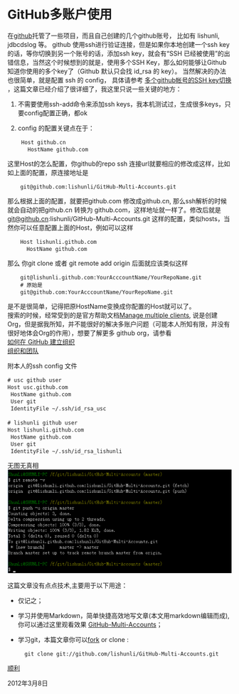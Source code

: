 # GitHub多账户使用

在[github]托管了一些项目，而且自己创建的几个github账号， 比如有 lishunli, jdbcdslog 等。 github 使用ssh进行验证连接，但是如果你本地创建一个ssh key的话，等你切换到另一个账号的话，添加ssh key，就会有“SSH 已经被使用”的出错信息，当然这个时候想到的就是，使用多个SSH Key，那么如何能够让Github知道你使用的多个key了（Github 默认只会找 id_rsa 的 key）。
当然解决的办法也很简单，就是配置 ssh 的 config， 具体请参考 [多个github帐号的SSH key切换](http://omiga.org/blog/archives/2269) ，这篇文章已经介绍了很详细了，我这里只说一些关键的地方：

1. 不需要使用ssh-add命令来添加ssh keys，我本机测试过，生成很多keys，只要config配置正确，都ok
2. config 的配置关键点在于： 
	
		Host github.cn
	 	  HostName github.com
这里Host的怎么配置，你github的repo ssh 连接url就要相应的修改成这样，比如如上面的配置，原连接地址是 

		git@github.com:lishunli/GitHub-Multi-Accounts.git
那么根据上面的配置，就要把github.com 修改成github.cn, 那么ssh解析的时候就会自动的把github.cn 转换为 github.com，这样地址就一样了。修改后就是
		git@github.cn:lishunli/GitHub-Multi-Accounts.git
这样的配置，类似hosts，当然你可以任意配置上面的Host，例如可以这样
	
		Host lishunli.github.com
	 	  HostName github.com
那么 你git clone 或者 git remote add origin 后面就应该类似这样
		
		git@lishunli.github.com:YourAcccountName/YourRepoName.git
		# 原始是
		git@github.com:YourAcccountName/YourRepoName.git

是不是很简单，记得把原HostName变换成你配置的Host就可以了。<br>搜索的时候，经常受到的是官方帮助文档[Manage multiple clients](http://help.github.com/manage-multiple-clients/), 说是创建Org，但是据我所知，并不能很好的解决多账户问题（可能本人所知有限，并没有很好地体会Org的作用），想要了解更多 github org，请参看<br>[如何在 GitHub 建立组织](http://forcefront.com/tag/organization/)<br>
[组织和团队](http://www.worldhello.net/gotgithub/04-work-with-others/030-organization.html)

附本人的ssh config 文件
	
	# usc github user
	Host usc.github.com
	 HostName github.com
	 User git
	 IdentityFile ~/.ssh/id_rsa_usc
	
	# lishunli github user
	Host lishunli.github.com
	 HostName github.com
	 User git
	 IdentityFile ~/.ssh/id_rsa_lishunli
	
无图无真相<br>
![hello lishunli](https://github.com/lishunli/GitHub-Multi-Accounts/blob/master/infos.png?raw=true "hello lishunli")

这篇文章没有点点技术,主要用于以下用途：

* 仅记之；
* 学习并使用Markdown，简单快捷高效地写文章(本文用markdown编辑而成),你可以通过这里观看效果 [GitHub-Multi-Accounts](https://github.com/lishunli/GitHub-Multi-Accounts/blob/master/GitHub-Multi-Accounts.md)；
* 学习git，本篇文章你可以[fork](https://github.com/lishunli/GitHub-Multi-Accounts/fork_select) or clone : 
		
		git clone git://github.com/lishunli/GitHub-Multi-Accounts.git
	
[顺利]

2012年3月8日

[github]: https://github.com/
[顺利]: http://www.blogjava.net/lishunli/